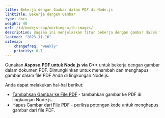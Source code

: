 ```yaml
---
title: Bekerja dengan Gambar dalam PDF di Node.js
linktitle: Bekerja dengan Gambar
type: docs
weight: 40
url: /id/nodejs-cpp/working-with-images/
description: Bagian ini menjelaskan fitur bekerja dengan gambar dalam file PDF di Node.js.
lastmod: "2023-11-16"
sitemap:
    changefreq: "weekly"
    priority: 0.7
---
```


Gunakan **Aspose.PDF untuk Node.js via C++** untuk bekerja dengan gambar dalam dokumen PDF. Dimungkinkan untuk menambah dan menghapus gambar dalam file PDF Anda di lingkungan Node.js.

Anda dapat melakukan hal-hal berikut:

- [Tambahkan Gambar ke File PDF](/pdf/id/nodejs-cpp/add-image-to-pdf/) - tambahkan gambar ke PDF di lingkungan Node.js.
- [Hapus Gambar dari File PDF](/pdf/id/nodejs-cpp/delete-images-from-pdf-file/) - periksa potongan kode untuk menghapus gambar dari file PDF.